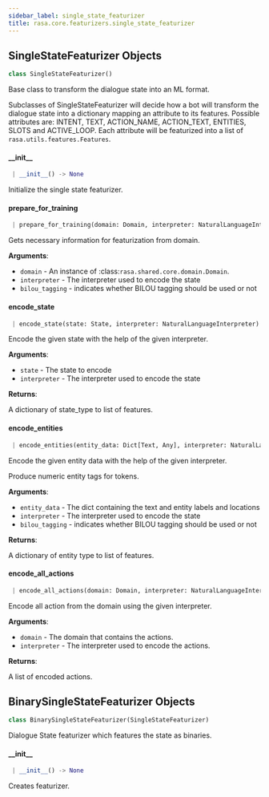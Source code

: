 ```yaml
---
sidebar_label: single_state_featurizer
title: rasa.core.featurizers.single_state_featurizer
---
```


## SingleStateFeaturizer Objects

```python
class SingleStateFeaturizer()
```

Base class to transform the dialogue state into an ML format.

Subclasses of SingleStateFeaturizer will decide how a bot will
transform the dialogue state into a dictionary mapping an attribute
to its features. Possible attributes are: INTENT, TEXT, ACTION_NAME,
ACTION_TEXT, ENTITIES, SLOTS and ACTIVE_LOOP. Each attribute will be
featurized into a list of `rasa.utils.features.Features`.

#### \_\_init\_\_

```python
 | __init__() -> None
```

Initialize the single state featurizer.

#### prepare\_for\_training

```python
 | prepare_for_training(domain: Domain, interpreter: NaturalLanguageInterpreter, bilou_tagging: bool = False) -> None
```

Gets necessary information for featurization from domain.

**Arguments**:

- `domain` - An instance of :class:`rasa.shared.core.domain.Domain`.
- `interpreter` - The interpreter used to encode the state
- `bilou_tagging` - indicates whether BILOU tagging should be used or not

#### encode\_state

```python
 | encode_state(state: State, interpreter: NaturalLanguageInterpreter) -> Dict[Text, List["Features"]]
```

Encode the given state with the help of the given interpreter.

**Arguments**:

- `state` - The state to encode
- `interpreter` - The interpreter used to encode the state
  

**Returns**:

  A dictionary of state_type to list of features.

#### encode\_entities

```python
 | encode_entities(entity_data: Dict[Text, Any], interpreter: NaturalLanguageInterpreter, bilou_tagging: bool = False) -> Dict[Text, List["Features"]]
```

Encode the given entity data with the help of the given interpreter.

Produce numeric entity tags for tokens.

**Arguments**:

- `entity_data` - The dict containing the text and entity labels and locations
- `interpreter` - The interpreter used to encode the state
- `bilou_tagging` - indicates whether BILOU tagging should be used or not
  

**Returns**:

  A dictionary of entity type to list of features.

#### encode\_all\_actions

```python
 | encode_all_actions(domain: Domain, interpreter: NaturalLanguageInterpreter) -> List[Dict[Text, List["Features"]]]
```

Encode all action from the domain using the given interpreter.

**Arguments**:

- `domain` - The domain that contains the actions.
- `interpreter` - The interpreter used to encode the actions.
  

**Returns**:

  A list of encoded actions.

## BinarySingleStateFeaturizer Objects

```python
class BinarySingleStateFeaturizer(SingleStateFeaturizer)
```

Dialogue State featurizer which features the state as binaries.

#### \_\_init\_\_

```python
 | __init__() -> None
```

Creates featurizer.

